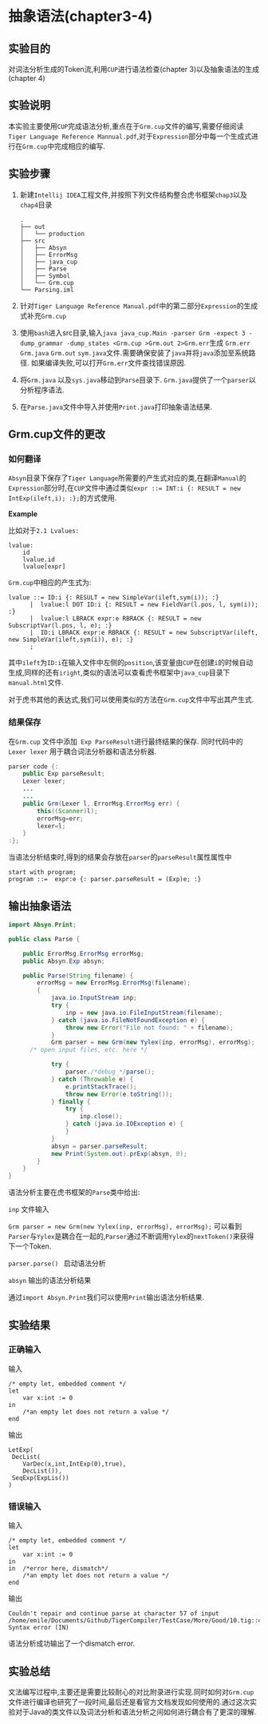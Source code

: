 # 抽象语法(chapter3-4)

##	实验目的

对词法分析生成的Token流,利用`CUP`进行语法检查(chapter 3)以及抽象语法的生成(chapter 4)

## 实验说明

本实验主要使用`CUP`完成语法分析,重点在于`Grm.cup`文件的编写,需要仔细阅读`Tiger Language Reference Mannual.pdf`,对于`Expression`部分中每一个生成式进行在`Grm.cup`中完成相应的编写.

## 实验步骤

1. 新建`Intellij IDEA`工程文件,并按照下列文件结构整合虎书框架`chap3`以及`chap4`目录

   ```
   .
   ├── out
   │   └── production
   ├── src
   │   ├── Absyn
   │   ├── ErrorMsg
   │   ├── java_cup
   │   ├── Parse
   │   ├── Symbol
   │   └── Grm.cup
   └── Parsing.iml
   ```

2. 针对`Tiger Language Reference Manual.pdf`中的第二部分`Expression`的生成式补充`Grm.cup`

3. 使用`bash`进入src目录,输入`java java_cup.Main -parser Grm -expect 3 -dump_grammar -dump_states <Grm.cup >Grm.out 2>Grm.err`生成 `Grm.err` `Grm.java` `Grm.out` `sym.java`文件.需要确保安装了`java`并将`java`添加至系统路径. 如果编译失败,可以打开`Grm.err`文件查找错误原因.

4. 将`Grm.java` 以及`sys.java`移动到`Parse`目录下. `Grm.java`提供了一个`parser`以分析程序语法.

5. 在`Parse.java`文件中导入并使用`Print.java`打印抽象语法结果.

## Grm.cup文件的更改

### 如何翻译

`Absyn`目录下保存了`Tiger Language`所需要的产生式对应的类,在翻译`Manual`的`Expression`部分时,在`CUP`文件中通过类似`expr ::= INT:i {: RESULT = new IntExp(ileft,i); :};`的方式使用.

**Example**

比如对于`2.1 Lvalues:`

```
lvalue:
	id
	lvalue.id
	lvalue[expr]
```

`Grm.cup`中相应的产生式为:

```
lvalue ::= ID:i {: RESULT = new SimpleVar(ileft,sym(i)); :}
      |  lvalue:l DOT ID:i {: RESULT = new FieldVar(l.pos, l, sym(i)); :}
      |  lvalue:l LBRACK expr:e RBRACK {: RESULT = new SubscriptVar(l.pos, l, e); :}
      |  ID:i LBRACK expr:e RBRACK {: RESULT = new SubscriptVar(ileft, new SimpleVar(ileft,sym(i)), e); :}
      ;
```

其中`ileft`为`ID:i`在输入文件中左侧的`position`,该变量由`CUP`在创建`i`的时候自动生成,同样的还有`iright`,类似的语法可以查看虎书框架中`java_cup`目录下`manual.html`文件.

对于虎书其他的表达式,我们可以使用类似的方法在`Grm.cup`文件中写出其产生式.

### 结果保存

在`Grm.cup` 文件中添加` Exp ParseResult`进行最终结果的保存. 同时代码中的`Lexer lexer` 用于耦合词法分析器和语法分析器.

```java
parser code {:
	public Exp parseResult;
	Lexer lexer;
	...
    ...
	public Grm(Lexer l, ErrorMsg.ErrorMsg err) {
		this((Scanner)l);
		errorMsg=err;
		lexer=l;
	}
:};
```

当语法分析结束时,得到的结果会存放在`parser`的`parseResult`属性属性中

```
start with program;
program ::=  expr:e {: parser.parseResult = (Exp)e; :}
```

## 输出抽象语法

```java
import Absyn.Print;

public class Parse {

    public ErrorMsg.ErrorMsg errorMsg;
    public Absyn.Exp absyn;

    public Parse(String filename) {
        errorMsg = new ErrorMsg.ErrorMsg(filename);
        {
            java.io.InputStream inp;
            try {
                inp = new java.io.FileInputStream(filename);
            } catch (java.io.FileNotFoundException e) {
                throw new Error("File not found: " + filename);
            }
            Grm parser = new Grm(new Yylex(inp, errorMsg), errorMsg);
      /* open input files, etc. here */

            try {
                parser./*debug_*/parse();
            } catch (Throwable e) {
                e.printStackTrace();
                throw new Error(e.toString());
            } finally {
                try {
                    inp.close();
                } catch (java.io.IOException e) {
                }
            }
            absyn = parser.parseResult;
            new Print(System.out).prExp(absyn, 0);
        }
    }
}
```

语法分析主要在虎书框架的`Parse`类中给出:

`inp` 				文件输入

`Grm parser = new Grm(new Yylex(inp, errorMsg), errorMsg);`	可以看到`Parser`与`Yylex`是耦合在一起的,`Parser`通过不断调用`Yylex`的`nextToken()`来获得下一个Token.

`parser.parse() `		启动语法分析

`absyn`				输出的语法分析结果

通过`import Absyn.Print`我们可以使用`Print`输出语法分析结果.

## 实验结果

### 正确输入

输入

```
/* empty let, embedded comment */
let
	var x:int := 0
in
	/*an empty let does not return a value */
end

```

输出

```
LetExp(
 DecList(
 	VarDec(x,int,IntExp(0),true),
 	DecList()),
 SeqExp(ExpLis())
)
```

### 错误输入

输入

```
/* empty let, embedded comment */
let
	var x:int := 0
in
in	/*error here, dismatch*/
	/*an empty let does not return a value */
end

```

输出

```
Couldn't repair and continue parse at character 57 of input
/home/emile/Documents/Github/TigerCompiler/TestCase/More/Good/10.tig::4.3: Syntax error (IN)
```

语法分析成功输出了一个dismatch error.

## 实验总结

文法编写过程中,主要还是需要比较耐心的对比附录进行实现.同时如何对`Grm.cup`文件进行编译也研究了一段时间,最后还是看官方文档发现如何使用的.通过这次实验对于Java的类文件以及词法分析和语法分析之间如何进行耦合有了更深的理解.